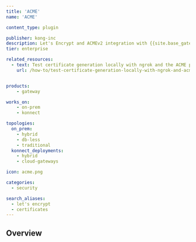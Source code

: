 ```yaml
---
title: 'ACME'
name: 'ACME'

content_type: plugin

publisher: kong-inc
description: Let's Encrypt and ACMEv2 integration with {{site.base_gateway}}
tier: enterprise

related_resources:
  - text: Test certificate generation locally with ngrok and the ACME plugin
    url: /how-to/test-certificate-generation-locally-with-ngrok-and-acme/


products:
    - gateway

works_on:
    - on-prem
    - konnect

topologies:
  on_prem:
    - hybrid
    - db-less
    - traditional
  konnect_deployments:
    - hybrid
    - cloud-gateways

icon: acme.png

categories:
  - security

search_aliases:
  - let's encrypt
  - certificates
---
```


## Overview
